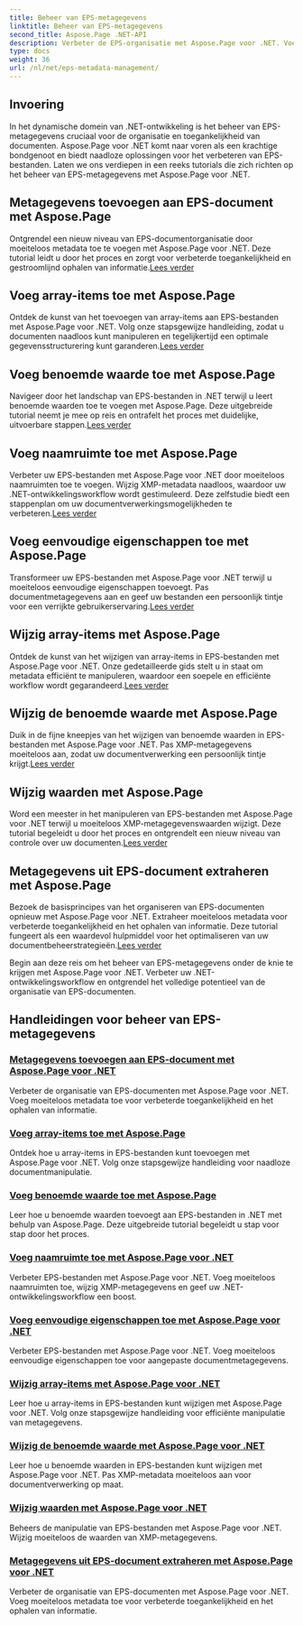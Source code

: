 ```yaml
---
title: Beheer van EPS-metagegevens
linktitle: Beheer van EPS-metagegevens
second_title: Aspose.Page .NET-API
description: Verbeter de EPS-organisatie met Aspose.Page voor .NET. Voeg moeiteloos metadata toe voor verbeterde toegankelijkheid. Ontdek tutorials over EPS-metagegevensbeheer.
type: docs
weight: 36
url: /nl/net/eps-metadata-management/
---
```


## Invoering

In het dynamische domein van .NET-ontwikkeling is het beheer van EPS-metagegevens cruciaal voor de organisatie en toegankelijkheid van documenten. Aspose.Page voor .NET komt naar voren als een krachtige bondgenoot en biedt naadloze oplossingen voor het verbeteren van EPS-bestanden. Laten we ons verdiepen in een reeks tutorials die zich richten op het beheer van EPS-metagegevens met Aspose.Page voor .NET.

## Metagegevens toevoegen aan EPS-document met Aspose.Page
Ontgrendel een nieuw niveau van EPS-documentorganisatie door moeiteloos metadata toe te voegen met Aspose.Page voor .NET. Deze tutorial leidt u door het proces en zorgt voor verbeterde toegankelijkheid en gestroomlijnd ophalen van informatie.[Lees verder](./add-metadata-to-eps-document/)

## Voeg array-items toe met Aspose.Page
 Ontdek de kunst van het toevoegen van array-items aan EPS-bestanden met Aspose.Page voor .NET. Volg onze stapsgewijze handleiding, zodat u documenten naadloos kunt manipuleren en tegelijkertijd een optimale gegevensstructurering kunt garanderen.[Lees verder](./modify-eps-metadata-add-array-items/)

## Voeg benoemde waarde toe met Aspose.Page
 Navigeer door het landschap van EPS-bestanden in .NET terwijl u leert benoemde waarden toe te voegen met Aspose.Page. Deze uitgebreide tutorial neemt je mee op reis en ontrafelt het proces met duidelijke, uitvoerbare stappen.[Lees verder](./modify-eps-metadata-add-named-value/)

## Voeg naamruimte toe met Aspose.Page
 Verbeter uw EPS-bestanden met Aspose.Page voor .NET door moeiteloos naamruimten toe te voegen. Wijzig XMP-metadata naadloos, waardoor uw .NET-ontwikkelingsworkflow wordt gestimuleerd. Deze zelfstudie biedt een stappenplan om uw documentverwerkingsmogelijkheden te verbeteren.[Lees verder](./modify-eps-metadata-add-namespace/)

## Voeg eenvoudige eigenschappen toe met Aspose.Page
 Transformeer uw EPS-bestanden met Aspose.Page voor .NET terwijl u moeiteloos eenvoudige eigenschappen toevoegt. Pas documentmetagegevens aan en geef uw bestanden een persoonlijk tintje voor een verrijkte gebruikerservaring.[Lees verder](./modify-eps-metadata-add-simple-properties/)

## Wijzig array-items met Aspose.Page
 Ontdek de kunst van het wijzigen van array-items in EPS-bestanden met Aspose.Page voor .NET. Onze gedetailleerde gids stelt u in staat om metadata efficiënt te manipuleren, waardoor een soepele en efficiënte workflow wordt gegarandeerd.[Lees verder](./modify-eps-metadata-change-array-items/)

## Wijzig de benoemde waarde met Aspose.Page
 Duik in de fijne kneepjes van het wijzigen van benoemde waarden in EPS-bestanden met Aspose.Page voor .NET. Pas XMP-metagegevens moeiteloos aan, zodat uw documentverwerking een persoonlijk tintje krijgt.[Lees verder](./modify-eps-metadata-change-named-value/)

## Wijzig waarden met Aspose.Page
 Word een meester in het manipuleren van EPS-bestanden met Aspose.Page voor .NET terwijl u moeiteloos XMP-metagegevenswaarden wijzigt. Deze tutorial begeleidt u door het proces en ontgrendelt een nieuw niveau van controle over uw documenten.[Lees verder](./modify-eps-metadata-change-values/)

## Metagegevens uit EPS-document extraheren met Aspose.Page
 Bezoek de basisprincipes van het organiseren van EPS-documenten opnieuw met Aspose.Page voor .NET. Extraheer moeiteloos metadata voor verbeterde toegankelijkheid en het ophalen van informatie. Deze tutorial fungeert als een waardevol hulpmiddel voor het optimaliseren van uw documentbeheerstrategieën.[Lees verder](./extract-metadata-from-eps-document/)

Begin aan deze reis om het beheer van EPS-metagegevens onder de knie te krijgen met Aspose.Page voor .NET. Verbeter uw .NET-ontwikkelingsworkflow en ontgrendel het volledige potentieel van de organisatie van EPS-documenten.
## Handleidingen voor beheer van EPS-metagegevens
### [Metagegevens toevoegen aan EPS-document met Aspose.Page voor .NET](./add-metadata-to-eps-document/)
Verbeter de organisatie van EPS-documenten met Aspose.Page voor .NET. Voeg moeiteloos metadata toe voor verbeterde toegankelijkheid en het ophalen van informatie.
### [Voeg array-items toe met Aspose.Page](./modify-eps-metadata-add-array-items/)
Ontdek hoe u array-items in EPS-bestanden kunt toevoegen met Aspose.Page voor .NET. Volg onze stapsgewijze handleiding voor naadloze documentmanipulatie.
### [Voeg benoemde waarde toe met Aspose.Page](./modify-eps-metadata-add-named-value/)
Leer hoe u benoemde waarden toevoegt aan EPS-bestanden in .NET met behulp van Aspose.Page. Deze uitgebreide tutorial begeleidt u stap voor stap door het proces.
### [Voeg naamruimte toe met Aspose.Page voor .NET](./modify-eps-metadata-add-namespace/)
Verbeter EPS-bestanden met Aspose.Page voor .NET. Voeg moeiteloos naamruimten toe, wijzig XMP-metagegevens en geef uw .NET-ontwikkelingsworkflow een boost.
### [Voeg eenvoudige eigenschappen toe met Aspose.Page voor .NET](./modify-eps-metadata-add-simple-properties/)
Verbeter EPS-bestanden met Aspose.Page voor .NET. Voeg moeiteloos eenvoudige eigenschappen toe voor aangepaste documentmetagegevens.
### [Wijzig array-items met Aspose.Page voor .NET](./modify-eps-metadata-change-array-items/)
Leer hoe u array-items in EPS-bestanden kunt wijzigen met Aspose.Page voor .NET. Volg onze stapsgewijze handleiding voor efficiënte manipulatie van metagegevens.
### [Wijzig de benoemde waarde met Aspose.Page voor .NET](./modify-eps-metadata-change-named-value/)
Leer hoe u benoemde waarden in EPS-bestanden kunt wijzigen met Aspose.Page voor .NET. Pas XMP-metadata moeiteloos aan voor documentverwerking op maat.
### [Wijzig waarden met Aspose.Page voor .NET](./modify-eps-metadata-change-values/)
Beheers de manipulatie van EPS-bestanden met Aspose.Page voor .NET. Wijzig moeiteloos de waarden van XMP-metagegevens.
### [Metagegevens uit EPS-document extraheren met Aspose.Page voor .NET](./extract-metadata-from-eps-document/)
Verbeter de organisatie van EPS-documenten met Aspose.Page voor .NET. Voeg moeiteloos metadata toe voor verbeterde toegankelijkheid en het ophalen van informatie.